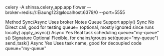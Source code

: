 celery -A shinsa.celery_app.app flower --broker=redis://:Eiaung123@localhost:6379/0 --port=5555

Method	Sync/Async	Uses broker	Notes	Queue Support
apply()	Sync	No	Direct call, good for testing	queue= (optional, mostly ignored since runs locally)
apply_async()	Async	Yes	Real task scheduling	queue="my-queue"
s()	Signature	Optional	Flexible, for chains/groups	set(queue="my-queue")
send_task()	Async	Yes	Uses task name, good for decoupled code	queue="my-queue"